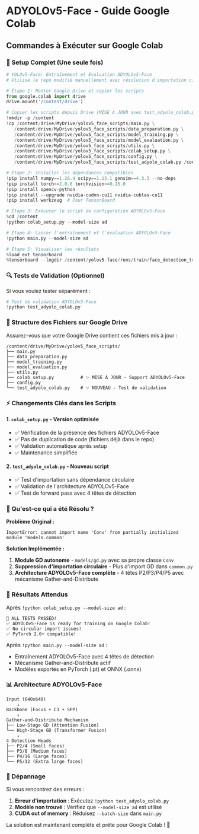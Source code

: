 # ADYOLOv5-Face - Guide Google Colab

## Commandes à Exécuter sur Google Colab

### 🚀 Setup Complet (Une seule fois)

```python
# YOLOv5-Face: Entraînement et Évaluation ADYOLOv5-Face
# Utilise le repo modifié manuellement avec résolution d'importation circulaire

# Étape 1: Monter Google Drive et copier les scripts
from google.colab import drive
drive.mount('/content/drive')

# Copier les scripts depuis Drive (MISE À JOUR avec test_adyolo_colab.py)
!mkdir -p /content
!cp /content/drive/MyDrive/yolov5_face_scripts/main.py \
   /content/drive/MyDrive/yolov5_face_scripts/data_preparation.py \
   /content/drive/MyDrive/yolov5_face_scripts/model_training.py \
   /content/drive/MyDrive/yolov5_face_scripts/model_evaluation.py \
   /content/drive/MyDrive/yolov5_face_scripts/utils.py \
   /content/drive/MyDrive/yolov5_face_scripts/colab_setup.py \
   /content/drive/MyDrive/yolov5_face_scripts/config.py \
   /content/drive/MyDrive/yolov5_face_scripts/test_adyolo_colab.py /content/

# Étape 2: Installer les dépendances compatibles
!pip install numpy==1.26.4 scipy==1.13.1 gensim==4.3.3 --no-deps
!pip install torch>=2.0.0 torchvision>=0.15.0
!pip install opencv-python
!pip install --upgrade nvidia-cudnn-cu11 nvidia-cublas-cu11
!pip install werkzeug  # Pour TensorBoard

# Étape 3: Exécuter le script de configuration ADYOLOv5-Face
%cd /content
!python colab_setup.py --model-size ad

# Étape 4: Lancer l'entraînement et l'évaluation ADYOLOv5-Face
!python main.py --model-size ad

# Étape 5: Visualiser les résultats
%load_ext tensorboard
%tensorboard --logdir /content/yolov5-face/runs/train/face_detection_transfer
```

### 🔍 Tests de Validation (Optionnel)

Si vous voulez tester séparément :

```python
# Test de validation ADYOLOv5-Face
!python test_adyolo_colab.py
```

### 📂 Structure des Fichiers sur Google Drive

Assurez-vous que votre Google Drive contient ces fichiers mis à jour :

```
/content/drive/MyDrive/yolov5_face_scripts/
├── main.py
├── data_preparation.py
├── model_training.py
├── model_evaluation.py
├── utils.py
├── colab_setup.py          # ✨ MISE À JOUR - Support ADYOLOv5-Face
├── config.py
└── test_adyolo_colab.py    # ✨ NOUVEAU - Test de validation
```

### ⚡ Changements Clés dans les Scripts

#### 1. `colab_setup.py` - Version optimisée
- ✅ Vérification de la présence des fichiers ADYOLOv5-Face
- ✅ Pas de duplication de code (fichiers déjà dans le repo)
- ✅ Validation automatique après setup
- ✅ Maintenance simplifiée

#### 2. `test_adyolo_colab.py` - Nouveau script
- ✅ Test d'importation sans dépendance circulaire
- ✅ Validation de l'architecture ADYOLOv5-Face
- ✅ Test de forward pass avec 4 têtes de détection

### 🎯 Qu'est-ce qui a été Résolu ?

**Problème Original :**
```
ImportError: cannot import name 'Conv' from partially initialized module 'models.common'
```

**Solution Implémentée :**
1. **Module GD autonome** - `models/gd.py` avec sa propre classe `Conv`
2. **Suppression d'importation circulaire** - Plus d'import GD dans `common.py`
3. **Architecture ADYOLOv5-Face complète** - 4 têtes P2/P3/P4/P5 avec mécanisme Gather-and-Distribute

### 🚀 Résultats Attendus

Après `!python colab_setup.py --model-size ad` :
```
🎉 ALL TESTS PASSED!
✅ ADYOLOv5-Face is ready for training on Google Colab!
✅ No circular import issues!
✅ PyTorch 2.6+ compatible!
```

Après `!python main.py --model-size ad` :
- Entraînement ADYOLOv5-Face avec 4 têtes de détection
- Mécanisme Gather-and-Distribute actif
- Modèles exportés en PyTorch (.pt) et ONNX (.onnx)

### 📊 Architecture ADYOLOv5-Face

```
Input (640x640)
    ↓
Backbone (Focus + C3 + SPP)
    ↓
Gather-and-Distribute Mechanism
├── Low-Stage GD (Attention Fusion)
└── High-Stage GD (Transformer Fusion)
    ↓
4 Detection Heads
├── P2/4 (Small faces)
├── P3/8 (Medium faces)  
├── P4/16 (Large faces)
└── P5/32 (Extra large faces)
```

### 🔧 Dépannage

Si vous rencontrez des erreurs :

1. **Erreur d'importation** : Exécutez `!python test_adyolo_colab.py`
2. **Modèle non trouvé** : Vérifiez que `--model-size ad` est utilisé
3. **CUDA out of memory** : Réduisez `--batch-size` dans `main.py`

La solution est maintenant complète et prête pour Google Colab ! 🎉
